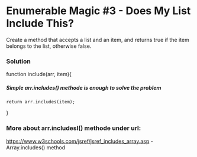 # Enumerable Magic #3 - Does My List Include This?

Create a method that accepts a list and an item, and returns true if the item belongs to the list, otherwise false.

### Solution

function include(arr, item){

##### Simple arr.includes() methode is enough to solve the problem

    return arr.includes(item);

}

### More about arr.includesI() methode under url:

https://www.w3schools.com/jsref/jsref_includes_array.asp - Array.includes() method
